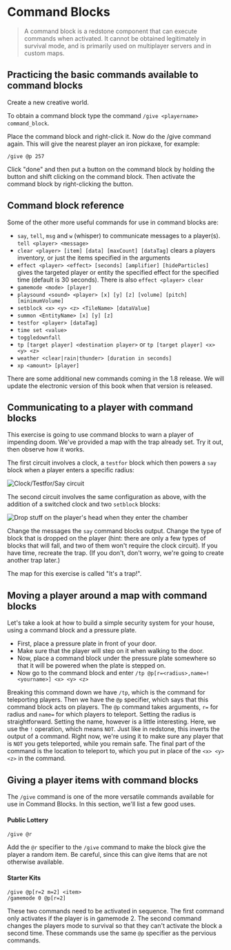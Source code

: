 # Command Blocks

> A command block is a redstone component that can execute commands when activated. It cannot be obtained legitimately in survival mode, and is primarily used on multiplayer servers and in custom maps.

## Practicing the basic commands available to command blocks

Create a new creative world.

To obtain a command block type the command ```/give <playername> command_block```.

Place the command block and right-click it. Now do the /give command again. This will give the nearest player an iron pickaxe, for example:

```/give @p 257```

Click "done" and then put a button on the command block by holding the button and shift clicking on the command block. Then activate the command block by right-clicking the button.

## Command block reference

Some of the other more useful commands for use in command blocks are:

* ```say```, ```tell```, ```msg``` and ```w``` (whisper) to communicate messages to a player(s).
  ```tell <player> <message>```
* ```clear <player> [item] [data] [maxCount] [dataTag]``` clears a players inventory, or just the items specified in the arguments
* ```effect <player> <effect> [seconds] [amplifier] [hideParticles]``` gives the targeted player or entity the specified effect for the specified time (default is 30 seconds). There is also ```effect <player> clear```
* ```gamemode <mode> [player]```
* ```playsound <sound> <player> [x] [y] [z] [volume] [pitch] [minimumVolume]```
* ```setblock <x> <y> <z> <TileName> [dataValue]```
* ```summon <EntityName> [x] [y] [z]```
* ```testfor <player> [dataTag]```
* ```time set <value>```
* ```toggledownfall```
* ```tp [target player] <destination player>``` or ```tp [target player] <x> <y> <z>```
* ```weather <clear|rain|thunder> [duration in seconds]```
* ```xp <amount> [player]```

There are some additional new commands coming in the 1.8 release. We will update the electronic version of this book when that version is released.

## Communicating to a player with command blocks

This exercise is going to use command blocks to warn a player of impending doom. We've provided a map with the trap already set. Try it out, then observe how it works.

The first circuit involves a clock, a ```testfor``` block which then powers a ```say``` block when a player enters a specific radius:

![Clock/Testfor/Say circuit](images/section_3/circuit_test_and_say.png)

The second circuit involves the same configuration as above, with the addition of a switched clock and two ```setblock``` blocks:

![Drop stuff on the player's head when they enter the chamber](images/section_3/circuit_test_and_drop_sand.png)

Change the messages the ```say``` command blocks output. Change the type of block that is dropped on the player (hint: there are only a few types of blocks that will fall, and two of them won't require the clock circuit). If you have time, recreate the trap. (If you don't, don't worry, we're going to create another trap later.)

The map for this exercise is called "It's a trap!".

## Moving a player around a map with command blocks

Let's take a look at how to build a simple security system for your house, using a command block and a pressure plate.

* First, place a pressure plate in front of your door.
* Make sure that the player will step on it when walking to the door.
* Now, place a command block under the pressure plate somewhere so that it will be powered when the plate is stepped on.
* Now go to the command block and enter ```/tp @p[r=<radius>,name=!<yourname>] <x> <y> <z>```

Breaking this command down we have ```/tp```, which is the command for teleporting players. Then we have the ```@p``` specifier, which says that this command block acts on players. The ```@p``` command takes arguments, ```r=``` for radius and ```name=``` for which players to teleport. Setting the radius is straightforward. Setting the name, however is a little interesting. Here, we use the ```!``` operation, which means ```NOT```. Just like in redstone, this inverts the output of a command. Right now, we're using it to make sure any player that is ```NOT``` you gets teleported, while you remain safe. The final part of the command is the location to teleport to, which you put in place of the ```<x> <y> <z>``` in the command.

## Giving a player items with command blocks

The ```/give``` command is one of the more versatile commands available for use in Command Blocks. In this section, we'll list a few good uses.

#### Public Lottery

```
/give @r
```

Add the ```@r``` specifier to the ```/give``` command to make the block give the player a random item. Be careful, since this can give items that are not otherwise available.

#### Starter Kits

```
/give @p[r=2 m=2] <item>
/gamemode 0 @p[r=2]
```

These two commands need to be activated in sequence. The first command only activates if the player is in gamemode 2. The second command changes the players mode to survival so that they can't activate the block a second time. These commands use the same ```@p``` specifier as the pervious commands.
